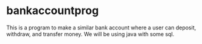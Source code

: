 # bankaccountprog

This is a program to make a similar bank account
where a user can deposit, withdraw, and transfer money.
We will be using java with some sql.
